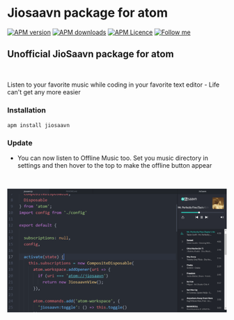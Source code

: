 # Jiosaavn package for atom

[![APM version](https://img.shields.io/apm/v/jiosaavn?style=flat-square)](https://atom.io/packages/jiosaavn)
[![APM downloads](https://img.shields.io/apm/dm/jiosaavn?style=flat-square)](https://atom.io/packages/jiosaavn)
[![APM Licence](https://img.shields.io/badge/licence-MIT-orange?style=flat-square)](https://opensource.org/licences/MIT)
[![Follow me](https://img.shields.io/github/followers/blueedgetechno?label=follow%20me&style=social)](https://github.com/blueedgetechno)

## Unofficial JioSaavn package for atom

<br>

Listen to your favorite music while coding in your favorite text editor - Life can't get any more easier


### Installation
```
apm install jiosaavn
```

### Update
- You can now listen to Offline Music too. Set you music directory in settings and then hover to the top to make the offline button appear

<br>

![overview](https://raw.githubusercontent.com/blueedgetechno/jiosaavn/master/img/music.png)
